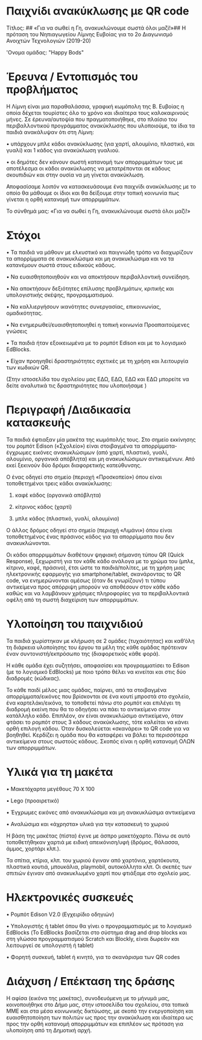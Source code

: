 # Παιχνίδι ανακύκλωσης με QR code                                                                                                                                                    
Τίτλος: ## «Για να σωθεί η Γη, ανακυκλώνουμε σωστά όλοι μαζί!»##
Η πρόταση του Νηπιαγωγείου Λίμνης Ευβοίας για το 2ο Διαγωνισμό Ανοιχτών Τεχνολογιών (2019-20)

'Ονομα ομάδας: "Happy Bods"

# Έρευνα / Εντοπισμός του προβλήματος

Η Λίμνη είναι μια παραθαλάσσια, γραφική κωμόπολη της Β. Ευβοίας η οποία δέχεται τουρίστες όλο το χρόνο και ιδιαίτερα τους καλοκαιρινούς μήνες.
Σε έρευνα/αυτοψία που πραγματοποιήθηκε, στο πλαίσιο του περιβαλλοντικού προγράμματος ανακύκλωσης που υλοποιούμε, τα ίδια τα παιδιά ανακάλυψαν ότι στη Λίμνη:

•	υπάρχουν μπλε κάδοι ανακύκλωσης (για χαρτί, αλουμίνιο, πλαστικό, και γυαλί) και 1 κάδος για ανακύκλωση γυαλιού.

•	οι δημότες δεν κάνουν σωστή κατανομή των απορριμμάτων τους με αποτέλεσμα οι κάδοι ανακύκλωσης να μετατρέπονται σε κάδους σκουπιδιών και στην ουσία να μη γίνεται ανακύκλωση.

Αποφασίσαμε λοιπόν να κατασκευάσουμε ένα παιχνίδι ανακύκλωσης με το οποίο θα μάθουμε οι ίδιοι και θα δείξουμε στην τοπική κοινωνία πως γίνεται η ορθή κατανομή των απορριμμάτων. 

Το σύνθημά μας: «Για να σωθεί η Γη, ανακυκλώνουμε σωστά όλοι μαζί!»
   
# Στόχοι
•	Τα παιδιά να μάθουν με ελκυστικό και παιγνιώδη τρόπο να διαχωρίζουν τα απορρίμματα σε ανακυκλώσιμα και μη ανακυκλώσιμα και να τα κατανέμουν σωστά στους ειδικούς κάδους.

•	Να ευαισθητοποιηθούν και να αποκτήσουν περιβαλλοντική συνείδηση.

•	Να αποκτήσουν δεξιότητες επίλυσης προβλημάτων, κριτικής και υπολογιστικής σκέψης, προγραμματισμού.

•	Να καλλιεργήσουν ικανότητες συνεργασίας, επικοινωνίας, ομαδικότητας.

•	Να ενημερωθεί/ευαισθητοποιηθεί η τοπική κοινωνία
Προαπαιτούμενες γνώσεις

•	Τα παιδιά ήταν εξοικειωμένα με το ρομπότ Edison και με το λογισμικό EdBlocks. 

•	Είχαν προηγηθεί δραστηριότητες σχετικές με τη χρήση και λειτουργία των κωδικών QR.

(Στην ιστοσελίδα του σχολείου μας ΕΔΩ, ΕΔΩ, ΕΔΩ και ΕΔΩ μπορείτε να δείτε αναλυτικά τις δραστηριότητες που υλοποιήσαμε )

# Περιγραφή /Διαδικασία κατασκευής
Τα παιδιά έφτιαξαν μία μακέτα της κωμόπολής τους. Στο σημείο εκκίνησης του ρομπότ Edison («Σχολείο») είναι στοιβαγμένα τα απορρίμματα- έγχρωμες εικόνες ανακυκλώσιμων (από χαρτί, πλαστικό, γυαλί, αλουμίνιο, οργανικά απόβλητα) και μη ανακυκλώσιμων αντικειμένων. Από εκεί ξεκινούν δύο δρόμοι διαφορετικής κατεύθυνσης.

Ο ένας οδηγεί στο σημείο (περιοχή «Προσκοπείο») όπου είναι τοποθετημένοι τρεις κάδοι ανακύκλωσης:
1.	καφέ κάδος (οργανικά απόβλητα)

2.	κίτρινος κάδος (χαρτί)

3.	μπλε κάδος (πλαστικό, γυαλί, αλουμίνιο) 

Ο άλλος δρόμος οδηγεί στο σημείο (περιοχή «Λιμάνι») όπου είναι τοποθετημένος ένας πράσινος κάδος για τα απορρίμματα που δεν ανακυκλώνονται. 

Οι κάδοι απορριμμάτων διαθέτουν ψηφιακή σήμανση τύπου QR (Quick Response), ξεχωριστή για τον κάθε κάδο ανάλογα με το χρώμα του (μπλε, κίτρινο, καφέ, πράσινο), έτσι ώστε τα παιδιά/πολίτες, με τη χρήση μιας ηλεκτρονικής εφαρμογής για smartphone/tablet, σκανάροντας το QR code, να ενημερώνονται αμέσως (όταν δε γνωρίζουν) τι τύπου αντικείμενα προς απόρριψη μπορούν να αποθέσουν στον κάθε κάδο καθώς και να λαμβάνουν χρήσιμες πληροφορίες για τα περιβαλλοντικά οφέλη από τη σωστή διαχείριση των απορριμμάτων.

# Υλοποίηση του παιχνιδιού
Τα παιδιά χωρίστηκαν με κλήρωση σε 2 ομάδες (τυχαιότητας) και καθ’όλη τη διάρκεια υλοποίησης του έργου τα μέλη της κάθε ομάδας πρότειναν έναν συντονιστή/εκπρόσωπο της (διαφορετικός κάθε φορά). 

Η κάθε ομάδα έχει συζητήσει, αποφασίσει και προγραμματίσει το Edison (με το λογισμικό EdBlocks) με ποιο τρόπο θέλει  να κινείται και στις δύο διαδρομές (κώδικας).

Το κάθε παιδί μέλος μιας ομάδας, παίρνει, από τα στοιβαγμένα απορρίμματα/εικόνες που βρίσκονται σε ένα κουτί μπροστά στο σχολείο, ένα καρτελάκι/εικόνα, το τοποθετεί πάνω στο ρομπότ και επιλέγει τη διαδρομή εκείνη που θα το οδηγήσει να πάει το αντικείμενο στον κατάλληλο κάδο. 
Επιπλέον, αν είναι ανακυκλώσιμο αντικείμενο, όταν φτάσει το ρομπότ στους 3 κάδους ανακύκλωσης, τότε καλείται να κάνει ορθή επιλογή κάδου. Όταν δυσκολεύεται «σκανάρει» το QR code για να βοηθηθεί.
Κερδίζει η ομάδα που θα καταφέρει να βάλει τα περισσότερα αντικείμενα στους σωστούς κάδους. Σκοπός είναι η ορθή κατανομή ΟΛΩΝ των απορριμμάτων.

# Υλικά για τη μακέτα
•	Μακετόχαρτα μεγέθους 70 Χ 100

•	Lego (προαιρετικό)

•	Έγχρωμες εικόνες από ανακυκλώσιμα και μη ανακυκλώσιμα αντικείμενα

•	Αναλώσιμα και «άχρηστα» υλικά για την κατασκευή το χωριού

Η βάση της μακέτας (πίστα) έγινε με άσπρο μακετόχαρτο. Πάνω σε αυτό τοποθετήθηκαν χαρτιά με ειδική απεικόνιση/υφή (δρόμος, θάλασσα, άμμος, χορτάρι κλπ.).

Τα σπίτια, κτίρια, κλπ. του χωριού έγιναν από χαρτόνια, χαρτόκουτα, πλαστικά κουτιά, μπουκάλια, playmobil, αυτοκόλλητα κλπ.
Οι σκεπές των σπιτιών έγιναν από ανακυκλωμένο χαρτί που φτιάξαμε  στο σχολείο μας.

# Ηλεκτρονικές συσκευές
•	Ρομπότ Edison V2.0 (Εγχειρίδιο οδηγιών)

•	Υπολογιστής ή tablet όπου θα γίνει ο προγραμματισμός με το λογισμικό EdBlocks (Το EdBlocks βασίζεται στο σύστημα drag and drop blocks και στη γλώσσα προγραμματισμού Scratch και Blockly, είναι δωρεάν και λειτουργεί σε υπολογιστή ή tablet)

•	Φορητή συσκευή, tablet ή κινητό, για το σκανάρισμα των QR codes

# Διάχυση / Επέκταση της δράσης
Η αφίσα (εικόνα της μακέτας), συνοδευόμενη με το μήνυμά μας, κοινοποιήθηκε στο Δήμο μας, στην ιστοσελίδα του σχολείου, στα τοπικά ΜΜΕ και στα μέσα κοινωνικής δικτύωσης, με σκοπό την ενεργοποίηση και ευαισθητοποίηση  των πολιτών ως προς την ανακύκλωση και ιδιαίτερα ως προς την ορθή κατανομή απορριμμάτων και επιπλέον ως πρόταση για υλοποίηση από τη Δημοτική αρχή.


